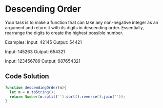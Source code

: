 # Descending Order

Your task is to make a function that can take any non-negative integer as an argument and return it with its digits in descending order. Essentially, rearrange the digits to create the highest possible number.

Examples:
Input: 42145 Output: 54421

Input: 145263 Output: 654321

Input: 123456789 Output: 987654321

## Code Solution 

```js
function descendingOrder(n){
  let m = n.toString();
  return Number(m.split('').sort().reverse().join(''));
}
```